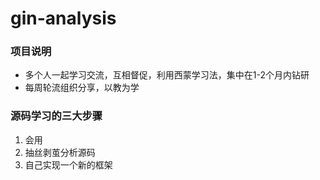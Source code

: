 # gin-analysis

### 项目说明

* 多个人一起学习交流，互相督促，利用西蒙学习法，集中在1-2个月内钻研
* 每周轮流组织分享，以教为学


### 源码学习的三大步骤

1. 会用
2. 抽丝剥茧分析源码
3. 自己实现一个新的框架






